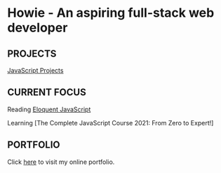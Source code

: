 # Howie - An aspiring full-stack web developer
## PROJECTS
[JavaScript Projects](https://github.com/HowieWork/JavaScript-web-projects)
## CURRENT FOCUS
Reading [Eloquent JavaScript](https://github.com/HowieWork/learn-eloquent-js)

Learning [The Complete JavaScript Course 2021: From Zero to Expert!]
## PORTFOLIO
Click [here](https://howiework.com/) to visit my online portfolio.
